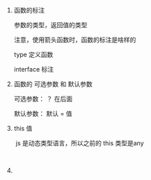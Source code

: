 1. 函数的标注

   参数的类型，返回值的类型

   注意，使用箭头函数时，函数的标注是啥样的

   type 定义函数

   interface 标注



2. 函数的 可选参数 和 默认参数

    可选参数： ？  在后面

   默认参数： 默认 = 值

   

   

3. this 值

   ​	js 是动态类型语言，所以之前的 this 类型是any

   ​	

4. 